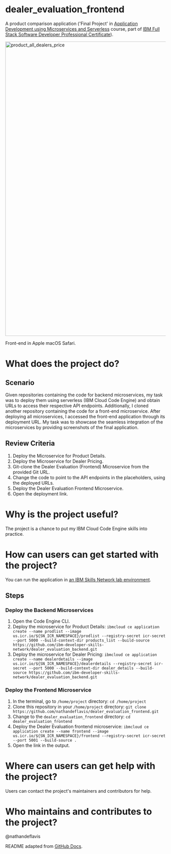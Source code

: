 # dealer_evaluation_frontend
A product comparison application ('Final Project' in [Application Development using Microservices and Serverless](https://www.coursera.org/learn/applications-development-microservices-serverless-openshift) course, part of [IBM Full Stack Software Developer Professional Certificate](https://www.coursera.org/professional-certificates/ibm-full-stack-cloud-developer)).

<img width="922" alt="product_all_dealers_price" src="https://github.com/user-attachments/assets/f6c5a5b7-0b8d-44b1-906b-dc3f32795514" />

Front-end in Apple macOS Safari.

# What does the project do?
## Scenario
Given repositories containing the code for backend microservices, my task was to deploy them using serverless (IBM Cloud Code Engine) and obtain URLs to access their respective API endpoints. Additionally, I cloned another repository containing the code for a front-end microservice. After deploying all microservices, I accessed the front-end application through its deployment URL. My task was to showcase the seamless integration of the microservices by providing screenshots of the final application.

## Review Criteria
1. Deploy the Microservice for Product Details.
2. Deploy the Microservice for Dealer Pricing.
3. Git-clone the Dealer Evaluation (Frontend) Microservice from the provided Git URL.
4. Change the code to point to the API endpoints in the placeholders, using the deployed URLs.
5. Deploy the Dealer Evaluation Frontend Microservice.
6. Open the deployment link.

# Why is the project useful?
The project is a chance to put my IBM Cloud Code Engine skills into practice.

# How can users can get started with the project?
You can run the application in [an IBM Skills Network lab environment](https://skills.network).

## Steps
### Deploy the Backend Microservices
1. Open the Code Engine CLI.
2. Deploy the microservice for Product Details: `ibmcloud ce application create --name prodlist --image us.icr.io/${SN_ICR_NAMESPACE}/prodlist --registry-secret icr-secret --port 5000 --build-context-dir products_list --build-source https://github.com/ibm-developer-skills-network/dealer_evaluation_backend.git`
3. Deploy the microservice for Dealer Pricing: `ibmcloud ce application create --name dealerdetails --image us.icr.io/${SN_ICR_NAMESPACE}/dealerdetails --registry-secret icr-secret --port 5000 --build-context-dir dealer_details --build-source https://github.com/ibm-developer-skills-network/dealer_evaluation_backend.git`

### Deploy the Frontend Microservice
1. In the terminal, go to `/home/project` directory: `cd /home/project`
2. Clone this repository in your `/home/project` directory: `git clone https://github.com/nathandeflavis/dealer_evaluation_frontend.git`
3. Change to the `dealer_evaluation_frontend` directory: `cd dealer_evaluation_frontend`
4. Deploy the Dealer Evaluation frontend microservice: `ibmcloud ce application create --name frontend --image us.icr.io/${SN_ICR_NAMESPACE}/frontend --registry-secret icr-secret --port 5001 --build-source .`
5. Open the link in the output.

# Where can users can get help with the project?
Users can contact the project's maintainers and contributors for help.

# Who maintains and contributes to the project?
@nathandeflavis

README adapted from [GitHub Docs](https://docs.github.com/en/repositories/managing-your-repositorys-settings-and-features/customizing-your-repository/about-readmes).
